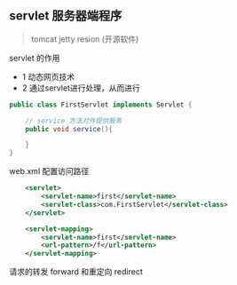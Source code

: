 <!-- ---
title: servlet  
date: 2017-01-03
tags:
 - servlet 
categories: 
 - Java
--- -->

## servlet 服务器端程序

> tomcat  jetty resion (开源软件)

servlet 的作用

+ 1 动态网页技术
+ 2 通过servlet进行处理，从而进行

```java
public class FirstServlet implements Servlet {

    // service 方法对外提供服务
    public void service(){

    }
}
```

web.xml  配置访问路径

```xml
    <servlet>
        <servlet-name>first</servlet-name>
        <servlet-class>com.FirstServlet</servlet-class>
    </servlet>

    <servlet-mapping>
        <servlet-name>first</servlet-name>
        <url-pattern>/f</url-pattern>
    </servlet-mapping>
```

请求的转发 forward 和重定向 redirect
